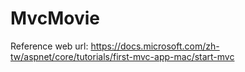 # MvcMovie
Reference web url:
https://docs.microsoft.com/zh-tw/aspnet/core/tutorials/first-mvc-app-mac/start-mvc
